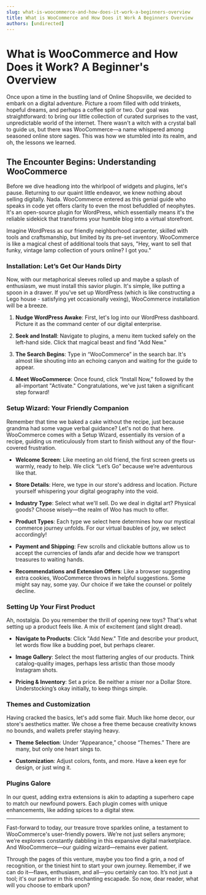```yaml
---
slug: what-is-woocommerce-and-how-does-it-work-a-beginners-overview
title: What is WooCommerce and How Does it Work A Beginners Overview
authors: [undirected]
---
```



# What is WooCommerce and How Does it Work? A Beginner's Overview

Once upon a time in the bustling land of Online Shopsville, we decided to embark on a digital adventure. Picture a room filled with odd trinkets, hopeful dreams, and perhaps a coffee spill or two. Our goal was straightforward: to bring our little collection of curated surprises to the vast, unpredictable world of the internet. There wasn't a witch with a crystal ball to guide us, but there was WooCommerce—a name whispered among seasoned online store sages. This was how we stumbled into its realm, and oh, the lessons we learned.

## The Encounter Begins: Understanding WooCommerce

Before we dive headlong into the whirlpool of widgets and plugins, let's pause. Returning to our quaint little endeavor, we knew nothing about selling digitally. Nada. WooCommerce entered as this genial guide who speaks in code yet offers clarity to even the most befuddled of neophytes. It's an open-source plugin for WordPress, which essentially means it's the reliable sidekick that transforms your humble blog into a virtual storefront.

Imagine WordPress as our friendly neighborhood carpenter, skilled with tools and craftsmanship, but limited by its pre-set inventory. WooCommerce is like a magical chest of additional tools that says, "Hey, want to sell that funky, vintage lamp collection of yours online? I got you."

### Installation: Let’s Get Our Hands Dirty

Now, with our metaphorical sleeves rolled up and maybe a splash of enthusiasm, we must install this savior plugin. It's simple, like putting a spoon in a drawer. If you’ve set up WordPress (which is like constructing a Lego house - satisfying yet occasionally vexing), WooCommerce installation will be a breeze.

1. **Nudge WordPress Awake**: First, let's log into our WordPress dashboard. Picture it as the command center of our digital enterprise.

2. **Seek and Install**: Navigate to plugins, a menu item tucked safely on the left-hand side. Click that magical beast and find "Add New."

3. **The Search Begins**: Type in “WooCommerce” in the search bar. It's almost like shouting into an echoing canyon and waiting for the guide to appear.

4. **Meet WooCommerce**: Once found, click “Install Now,” followed by the all-important "Activate." Congratulations, we've just taken a significant step forward!

### Setup Wizard: Your Friendly Companion

Remember that time we baked a cake without the recipe, just because grandma had some vague verbal guidance? Let's not do that here. WooCommerce comes with a Setup Wizard, essentially its version of a recipe, guiding us meticulously from start to finish without any of the flour-covered frustration.

- **Welcome Screen**: Like meeting an old friend, the first screen greets us warmly, ready to help. We click “Let’s Go” because we’re adventurous like that.
  
- **Store Details**: Here, we type in our store's address and location. Picture yourself whispering your digital geography into the void.

- **Industry Type**: Select what we'll sell. Do we deal in digital art? Physical goods? Choose wisely—the realm of Woo has much to offer.

- **Product Types**: Each type we select here determines how our mystical commerce journey unfolds. For our virtual baubles of joy, we select accordingly!

- **Payment and Shipping**: Few scrolls and clickable buttons allow us to accept the currencies of lands afar and decide how we transport treasures to waiting hands.

- **Recommendations and Extension Offers**: Like a browser suggesting extra cookies, WooCommerce throws in helpful suggestions. Some might say nay, some yay. Our choice if we take the counsel or politely decline.

### Setting Up Your First Product

Ah, nostalgia. Do you remember the thrill of opening new toys? That's what setting up a product feels like. A mix of excitement (and slight dread).

- **Navigate to Products**: Click "Add New." Title and describe your product, let words flow like a budding poet, but perhaps clearer.

- **Image Gallery**: Select the most flattering angles of our products. Think catalog-quality images, perhaps less artistic than those moody Instagram shots.

- **Pricing & Inventory**: Set a price. Be neither a miser nor a Dollar Store. Understocking’s okay initially, to keep things simple.

### Themes and Customization

Having cracked the basics, let's add some flair. Much like home decor, our store's aesthetics matter. We chose a free theme because creativity knows no bounds, and wallets prefer staying heavy.

- **Theme Selection**: Under “Appearance,” choose “Themes.” There are many, but only one heart sings to.

- **Customization**: Adjust colors, fonts, and more. Have a keen eye for design, or just wing it.

### Plugins Galore

In our quest, adding extra extensions is akin to adapting a superhero cape to match our newfound powers. Each plugin comes with unique enhancements, like adding spices to a digital stew.

---

Fast-forward to today, our treasure trove sparkles online, a testament to WooCommerce's user-friendly powers. We’re not just sellers anymore; we’re explorers constantly dabbling in this expansive digital marketplace. And WooCommerce—our guiding wizard—remains ever patient.

Through the pages of this venture, maybe you too find a grin, a nod of recognition, or the tiniest hint to start your own journey. Remember, if we can do it—flaws, enthusiasm, and all—you certainly can too. It’s not just a tool; it's our partner in this enchanting escapade. So now, dear reader, what will you choose to embark upon?